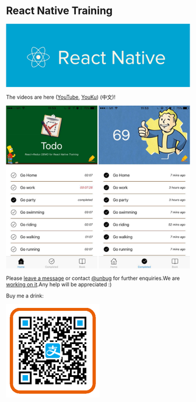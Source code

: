 # React Native Training

![](QQ20160705-3.png)

The videos are here ([YouTube](https://www.youtube.com/playlist?list=PLC_rYRxEnwQGLQqrHR0aho33U6DCeJamC), [YouKu](http://www.youku.com/playlist_show/id_27615900.html)) (中文)! 

![](QQ20160727-3.png)


Please [leave a message](https://www.gitbook.com/book/unbug/react-native-training/discussions) or contact [@unbug](https://github.com/unbug) for further enquiries.We are [working on it](https://www.gitbook.com/book/unbug/react-native-training/details).Any help will be appreciated :)

Buy me a drink:

![](zhifubao.png)

